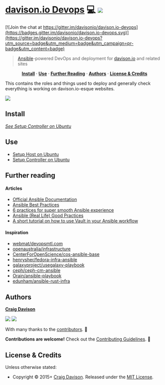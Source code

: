 # [davison.io Devops](https://davison.io/davison.io-devops/) :computer: [![](https://img.shields.io/travis/davisonio/davison.io-devops.svg?style=flat-square)](https://travis-ci.org/davisonio/davison.io-devops)

[![Join the chat at https://gitter.im/davisonio/davison.io-devops](https://badges.gitter.im/davisonio/davison.io-devops.svg)](https://gitter.im/davisonio/davison.io-devops?utm_source=badge&utm_medium=badge&utm_campaign=pr-badge&utm_content=badge)

> [Ansible](https://www.ansible.com)-powered DevOps and deployment for [davison.io](https://davison.io) and related sites

<p align="center">
<b><a href="#install">Install</a></b>
·
<b><a href="#use">Use</a></b>
·
<b><a href="#further-reading">Further Reading</a></b>
·
<b><a href="#authors">Authors</a></b>
·
<b><a href="#license--credits">License & Credits</a></b>
</p>

This contains the roles and things used to deploy and generally check everything is working on davison.io-esque websites.

![](https://davison.io/assets/img/davison-io-devops-logo.png)

## Install

*[See Setup Controller on Ubuntu](https://github.com/davisonio/davison.io-devops/blob/master/docs/setup-controller-ubuntu.md)*

## Use

- [Setup Host on Ubuntu](https://github.com/davisonio/davison.io-devops/blob/master/docs/setup-host-ubuntu.md)
- [Setup Controller on Ubuntu](https://github.com/davisonio/davison.io-devops/blob/master/docs/setup-controller-ubuntu.md)

## Further reading

#### Articles

- [Official Ansible Documentation](https://docs.ansible.com/ansible/index.html)
- [Ansible Best Practices](https://docs.ansible.com/ansible/playbooks_best_practices.html)
- [6 practices for super smooth Ansible experience](http://hakunin.com/six-ansible-practices)
- [Ansible (Real Life) Good Practices](https://www.reinteractive.net/posts/167-ansible-real-life-good-practices)
- [A short tutorial on how to use Vault in your Ansible workflow](https://gist.github.com/tristanfisher/e5a306144a637dc739e7)

#### Inspiration

- [webmat/devopsmtl.com](https://github.com/webmat/devopsmtl.com)
- [openaustralia/infrastructure](https://github.com/openaustralia/infrastructure)
- [CenterForOpenScience/cos-ansible-base](https://github.com/CenterForOpenScience/cos-ansible-base)
- [henrysher/fedora-infra-ansible](https://github.com/henrysher/fedora-infra-ansible)
- [galaxyproject/usegalaxy-playbook](https://github.com/galaxyproject/usegalaxy-playbook)
- [ceph/ceph-cm-ansible](https://github.com/ceph/ceph-cm-ansible)
- [Orain/ansible-playbook](https://github.com/Orain/ansible-playbook)
- [edunham/ansible-rust-infra](https://github.com/edunham/ansible-rust-infra)

## Authors

**[Craig Davison](https://davison.io)**

[![](https://img.shields.io/github/followers/davisonio.svg?style=social&label=Follow%20davisonio)](https://github.com/davisonio) [![](https://img.shields.io/twitter/follow/davisonio.svg?style=social)](https://twitter.com/davisonio)

With many thanks to the [contributors](https://github.com/davisonio/davison.io-devops/graphs/contributors). :clap:

**Contributions are welcome!** Check out the [Contributing Guidelines](https://github.com/davisonio/davison.io-devops/blob/master/CONTRIBUTING.md). :raised_hands:

## License & Credits

Unless otherwise stated:

- Copyright © 2015+ [Craig Davison](https://davison.io). Released under the [MIT License](http://davisonio.mit-license.org/2015).
